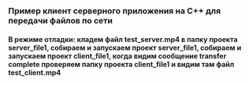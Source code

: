 ### Пример клиент серверного приложения на C++ для передачи файлов по сети

#### В режиме отладки: кладем файл test_server.mp4 в папку проекта server_file1, собираем и запускаем проект server_file1, собираем и запускаем проект client_file1, когда видим сообщение transfer complete проверяем папку проекта client_file1 и видим там файл test_client.mp4
